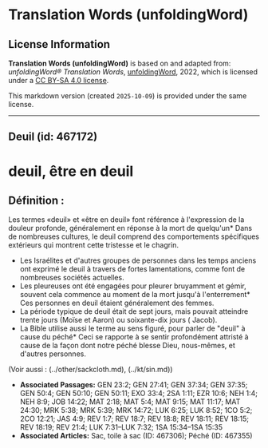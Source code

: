 # Translation Words (unfoldingWord)

## License Information

**Translation Words (unfoldingWord)** is based on and adapted from: _unfoldingWord® Translation Words_, [unfoldingWord](https://unfoldingword.org/utw), 2022, which is licensed under a [CC BY-SA 4.0 license](https://creativecommons.org/licenses/by-sa/4.0/legalcode.en).

This markdown version (created `2025-10-09`) is provided under the same license.



--------------------------------

## Deuil (id: 467172)

deuil, être en deuil
====================

Définition :
------------

Les termes «deuil» et «être en deuil» font référence à l'expression de la douleur profonde, généralement en réponse à la mort de quelqu'un\* Dans de nombreuses cultures, le deuil comprend des comportements spécifiques extérieurs qui montrent cette tristesse et le chagrin.

* Les Israélites et d'autres groupes de personnes dans les temps anciens ont exprimé le deuil à travers de fortes lamentations, comme font de nombreuses sociétés actuelles.
* Les pleureuses ont été engagées pour pleurer bruyamment et gémir, souvent cela commence au moment de la mort jusqu'à l'enterrement\* Ces personnes en deuil étaient généralement des femmes.
* La période typique de deuil était de sept jours, mais pouvait atteindre trente jours (Moïse et Aaron) ou soixante\-dix jours ( Jacob).
* La Bible utilise aussi le terme au sens figuré, pour parler de "deuil" à cause du péché\* Ceci se rapporte à se sentir profondément attristé à cause de la façon dont notre péché blesse Dieu, nous\-mêmes, et d'autres personnes.

(Voir aussi : (../other/sackcloth.md), (../kt/sin.md))

* **Associated Passages:** GEN 23:2; GEN 27:41; GEN 37:34; GEN 37:35; GEN 50:4; GEN 50:10; GEN 50:11; EXO 33:4; 2SA 1:11; EZR 10:6; NEH 1:4; NEH 8:9; JOB 14:22; MAT 2:18; MAT 5:4; MAT 9:15; MAT 11:17; MAT 24:30; MRK 5:38; MRK 5:39; MRK 14:72; LUK 6:25; LUK 8:52; 1CO 5:2; 2CO 12:21; JAS 4:9; REV 1:7; REV 18:7; REV 18:8; REV 18:11; REV 18:15; REV 18:19; REV 21:4; LUK 7:31–LUK 7:32; 1SA 15:34–1SA 15:35
* **Associated Articles:** Sac, toile à sac (ID: 467306); Péché (ID: 467355)

